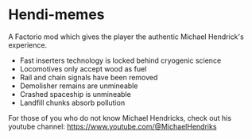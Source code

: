 # Hendi-memes

A Factorio mod which gives the player the authentic Michael Hendrick's
experience.

* Fast inserters technology is locked behind cryogenic science
* Locomotives only accept wood as fuel
* Rail and chain signals have been removed
* Demolisher remains are unmineable
* Crashed spaceship is unmineable
* Landfill chunks absorb pollution

For those of you who do not know Michael Hendricks, check out his youtube
channel: https://www.youtube.com/@MichaelHendriks
